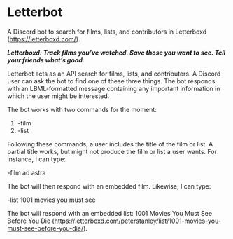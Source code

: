 # Letterbot
A Discord bot to search for films, lists, and contributors in Letterboxd (https://letterboxd.com/).

***Letterboxd: Track films you’ve watched. Save those you want to see. Tell your friends what’s good.***

Letterbot acts as an API search for films, lists, and contributors. A Discord user can ask the bot to find one of these three things. The bot responds with an LBML-formatted message containing any important information in which the user might be interested.

The bot works with two commands for the moment:
  1. -film
  2. -list
  
Following these commands, a user includes the title of the film or list. A partial title works, but might not produce the film or list a user wants. For instance, I can type:

-film ad astra

The bot will then respond with an embedded film. Likewise, I can type:

-list 1001 movies you must see

The bot will respond with an embedded list: 1001 Movies You Must See Before You Die (https://letterboxd.com/peterstanley/list/1001-movies-you-must-see-before-you-die/).
